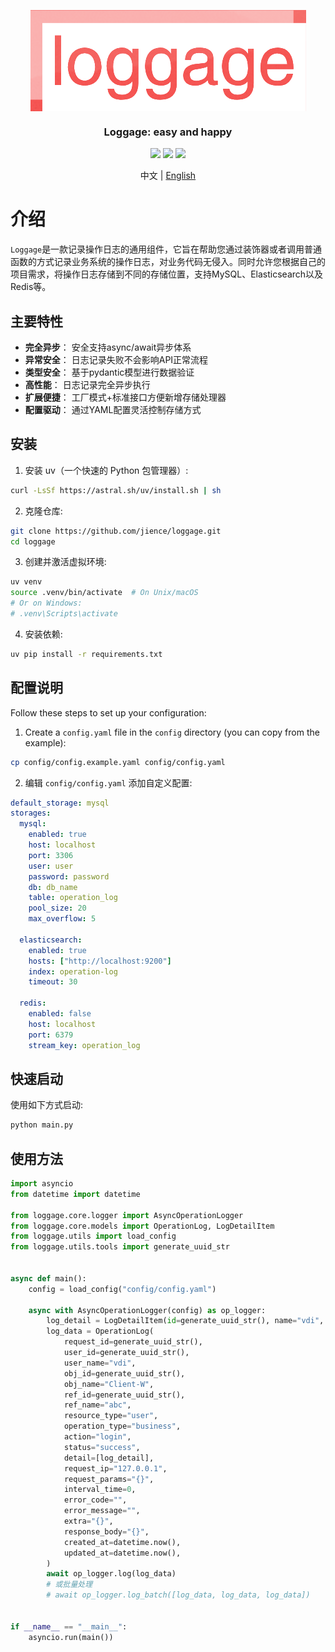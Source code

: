 <a name="readme-top"></a>

<div align="center">
  <img src="./loggage.png" align="center" width="441" alt="Project icon">
  <h3 align="center">Loggage: easy and happy</h3>
</div>

<div align="center">
  <img src="https://img.shields.io/badge/uv-32173c?logo=uv&logoColor=fff">
  <img src="https://img.shields.io/badge/Ruff-6340ac?logo=Ruff&logoColor=fff">
  <img src="https://img.shields.io/badge/Python-3.10-34D058">
  <p align="center">
    中文 | <a href="README.md">English</a>
  </p>
</div>

# 介绍

`Loggage`是一款记录操作日志的通用组件，它旨在帮助您通过装饰器或者调用普通函数的方式记录业务系统的操作日志，对业务代码无侵入。同时允许您根据自己的项目需求，将操作日志存储到不同的存储位置，支持MySQL、Elasticsearch以及Redis等。

## 主要特性

- **完全异步**： 安全支持async/await异步体系
- **异常安全**： 日志记录失败不会影响API正常流程
- **类型安全**： 基于pydantic模型进行数据验证
- **高性能**： 日志记录完全异步执行
- **扩展便捷**： 工厂模式+标准接口方便新增存储处理器
- **配置驱动**： 通过YAML配置灵活控制存储方式

## 安装

1. 安装 uv（一个快速的 Python 包管理器）:

```bash
curl -LsSf https://astral.sh/uv/install.sh | sh
```

2. 克隆仓库:

```bash
git clone https://github.com/jience/loggage.git
cd loggage
```

3. 创建并激活虚拟环境:

```bash
uv venv
source .venv/bin/activate  # On Unix/macOS
# Or on Windows:
# .venv\Scripts\activate
```

4. 安装依赖:

```bash
uv pip install -r requirements.txt
```

## 配置说明

Follow these steps to set up your configuration:

1. Create a `config.yaml` file in the `config` directory (you can copy from the example):

```bash
cp config/config.example.yaml config/config.yaml
```

2. 编辑 `config/config.yaml` 添加自定义配置:

```yaml
default_storage: mysql
storages:
  mysql:
    enabled: true
    host: localhost
    port: 3306
    user: user
    password: password
    db: db_name
    table: operation_log
    pool_size: 20
    max_overflow: 5

  elasticsearch:
    enabled: true
    hosts: ["http://localhost:9200"]
    index: operation-log
    timeout: 30

  redis:
    enabled: false
    host: localhost
    port: 6379
    stream_key: operation_log
```

## 快速启动

使用如下方式启动:

```bash
python main.py
```

## 使用方法

```python
import asyncio
from datetime import datetime

from loggage.core.logger import AsyncOperationLogger
from loggage.core.models import OperationLog, LogDetailItem
from loggage.utils import load_config
from loggage.utils.tools import generate_uuid_str


async def main():
    config = load_config("config/config.yaml")

    async with AsyncOperationLogger(config) as op_logger:
        log_detail = LogDetailItem(id=generate_uuid_str(), name="vdi", type="admin")
        log_data = OperationLog(
            request_id=generate_uuid_str(),
            user_id=generate_uuid_str(),
            user_name="vdi",
            obj_id=generate_uuid_str(),
            obj_name="Client-W",
            ref_id=generate_uuid_str(),
            ref_name="abc",
            resource_type="user",
            operation_type="business",
            action="login",
            status="success",
            detail=[log_detail],
            request_ip="127.0.0.1",
            request_params="{}",
            interval_time=0,
            error_code="",
            error_message="",
            extra="{}",
            response_body="{}",
            created_at=datetime.now(),
            updated_at=datetime.now(),
        )
        await op_logger.log(log_data)
        # 或批量处理
        # await op_logger.log_batch([log_data, log_data, log_data])


if __name__ == "__main__":
    asyncio.run(main())
```